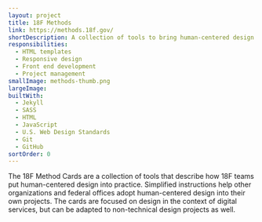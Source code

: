 ```yaml
---
layout: project
title: 18F Methods
link: https://methods.18f.gov/
shortDescription: A collection of tools to bring human-centered design approaches for solving problems in government.
responsibilities:
  - HTML templates
  - Responsive design
  - Front end development
  - Project management
smallImage: methods-thumb.png
largeImage:
builtWith:
  - Jekyll
  - SASS
  - HTML
  - JavaScript
  - U.S. Web Design Standards
  - Git
  - GitHub
sortOrder: 0
---
```

The 18F Method Cards are a collection of tools that describe how 18F teams put human-centered design into practice. Simplified instructions help other organizations and federal offices adopt human-centered design into their own projects. The cards are focused on design in the context of digital services, but can be adapted to non-technical design projects as well.

